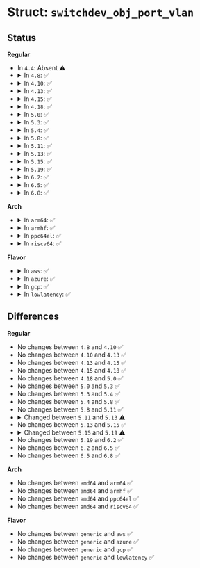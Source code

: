 # Struct: <code>switchdev_obj_port_vlan</code>

## Status
<b>Regular</b>
<ul>
<li>
In <code>4.4</code>: Absent ⚠️
</li>
<li>
<details>
<summary>In <code>4.8</code>: ✅</summary>

```c
struct switchdev_obj_port_vlan {
    struct switchdev_obj obj;
    u16 flags;
    u16 vid_begin;
    u16 vid_end;
};
```
</details>
</li>
<li>
<details>
<summary>In <code>4.10</code>: ✅</summary>

```c
struct switchdev_obj_port_vlan {
    struct switchdev_obj obj;
    u16 flags;
    u16 vid_begin;
    u16 vid_end;
};
```
</details>
</li>
<li>
<details>
<summary>In <code>4.13</code>: ✅</summary>

```c
struct switchdev_obj_port_vlan {
    struct switchdev_obj obj;
    u16 flags;
    u16 vid_begin;
    u16 vid_end;
};
```
</details>
</li>
<li>
<details>
<summary>In <code>4.15</code>: ✅</summary>

```c
struct switchdev_obj_port_vlan {
    struct switchdev_obj obj;
    u16 flags;
    u16 vid_begin;
    u16 vid_end;
};
```
</details>
</li>
<li>
<details>
<summary>In <code>4.18</code>: ✅</summary>

```c
struct switchdev_obj_port_vlan {
    struct switchdev_obj obj;
    u16 flags;
    u16 vid_begin;
    u16 vid_end;
};
```
</details>
</li>
<li>
<details>
<summary>In <code>5.0</code>: ✅</summary>

```c
struct switchdev_obj_port_vlan {
    struct switchdev_obj obj;
    u16 flags;
    u16 vid_begin;
    u16 vid_end;
};
```
</details>
</li>
<li>
<details>
<summary>In <code>5.3</code>: ✅</summary>

```c
struct switchdev_obj_port_vlan {
    struct switchdev_obj obj;
    u16 flags;
    u16 vid_begin;
    u16 vid_end;
};
```
</details>
</li>
<li>
<details>
<summary>In <code>5.4</code>: ✅</summary>

```c
struct switchdev_obj_port_vlan {
    struct switchdev_obj obj;
    u16 flags;
    u16 vid_begin;
    u16 vid_end;
};
```
</details>
</li>
<li>
<details>
<summary>In <code>5.8</code>: ✅</summary>

```c
struct switchdev_obj_port_vlan {
    struct switchdev_obj obj;
    u16 flags;
    u16 vid_begin;
    u16 vid_end;
};
```
</details>
</li>
<li>
<details>
<summary>In <code>5.11</code>: ✅</summary>

```c
struct switchdev_obj_port_vlan {
    struct switchdev_obj obj;
    u16 flags;
    u16 vid_begin;
    u16 vid_end;
};
```
</details>
</li>
<li>
<details>
<summary>In <code>5.13</code>: ✅</summary>

```c
struct switchdev_obj_port_vlan {
    struct switchdev_obj obj;
    u16 flags;
    u16 vid;
};
```
</details>
</li>
<li>
<details>
<summary>In <code>5.15</code>: ✅</summary>

```c
struct switchdev_obj_port_vlan {
    struct switchdev_obj obj;
    u16 flags;
    u16 vid;
};
```
</details>
</li>
<li>
<details>
<summary>In <code>5.19</code>: ✅</summary>

```c
struct switchdev_obj_port_vlan {
    struct switchdev_obj obj;
    u16 flags;
    u16 vid;
    bool changed;
};
```
</details>
</li>
<li>
<details>
<summary>In <code>6.2</code>: ✅</summary>

```c
struct switchdev_obj_port_vlan {
    struct switchdev_obj obj;
    u16 flags;
    u16 vid;
    bool changed;
};
```
</details>
</li>
<li>
<details>
<summary>In <code>6.5</code>: ✅</summary>

```c
struct switchdev_obj_port_vlan {
    struct switchdev_obj obj;
    u16 flags;
    u16 vid;
    bool changed;
};
```
</details>
</li>
<li>
<details>
<summary>In <code>6.8</code>: ✅</summary>

```c
struct switchdev_obj_port_vlan {
    struct switchdev_obj obj;
    u16 flags;
    u16 vid;
    bool changed;
};
```
</details>
</li>
</ul>
<b>Arch</b>
<ul>
<li>
<details>
<summary>In <code>arm64</code>: ✅</summary>

```c
struct switchdev_obj_port_vlan {
    struct switchdev_obj obj;
    u16 flags;
    u16 vid_begin;
    u16 vid_end;
};
```
</details>
</li>
<li>
<details>
<summary>In <code>armhf</code>: ✅</summary>

```c
struct switchdev_obj_port_vlan {
    struct switchdev_obj obj;
    u16 flags;
    u16 vid_begin;
    u16 vid_end;
};
```
</details>
</li>
<li>
<details>
<summary>In <code>ppc64el</code>: ✅</summary>

```c
struct switchdev_obj_port_vlan {
    struct switchdev_obj obj;
    u16 flags;
    u16 vid_begin;
    u16 vid_end;
};
```
</details>
</li>
<li>
<details>
<summary>In <code>riscv64</code>: ✅</summary>

```c
struct switchdev_obj_port_vlan {
    struct switchdev_obj obj;
    u16 flags;
    u16 vid_begin;
    u16 vid_end;
};
```
</details>
</li>
</ul>
<b>Flavor</b>
<ul>
<li>
<details>
<summary>In <code>aws</code>: ✅</summary>

```c
struct switchdev_obj_port_vlan {
    struct switchdev_obj obj;
    u16 flags;
    u16 vid_begin;
    u16 vid_end;
};
```
</details>
</li>
<li>
<details>
<summary>In <code>azure</code>: ✅</summary>

```c
struct switchdev_obj_port_vlan {
    struct switchdev_obj obj;
    u16 flags;
    u16 vid_begin;
    u16 vid_end;
};
```
</details>
</li>
<li>
<details>
<summary>In <code>gcp</code>: ✅</summary>

```c
struct switchdev_obj_port_vlan {
    struct switchdev_obj obj;
    u16 flags;
    u16 vid_begin;
    u16 vid_end;
};
```
</details>
</li>
<li>
<details>
<summary>In <code>lowlatency</code>: ✅</summary>

```c
struct switchdev_obj_port_vlan {
    struct switchdev_obj obj;
    u16 flags;
    u16 vid_begin;
    u16 vid_end;
};
```
</details>
</li>
</ul>

## Differences
<b>Regular</b>
<ul>
<li>
No changes between <code>4.8</code> and <code>4.10</code> ✅
</li>
<li>
No changes between <code>4.10</code> and <code>4.13</code> ✅
</li>
<li>
No changes between <code>4.13</code> and <code>4.15</code> ✅
</li>
<li>
No changes between <code>4.15</code> and <code>4.18</code> ✅
</li>
<li>
No changes between <code>4.18</code> and <code>5.0</code> ✅
</li>
<li>
No changes between <code>5.0</code> and <code>5.3</code> ✅
</li>
<li>
No changes between <code>5.3</code> and <code>5.4</code> ✅
</li>
<li>
No changes between <code>5.4</code> and <code>5.8</code> ✅
</li>
<li>
No changes between <code>5.8</code> and <code>5.11</code> ✅
</li>
<li>
<details>
<summary>Changed between <code>5.11</code> and <code>5.13</code> ⚠️</summary>
<ul>
<li>
<b>Field added. </b>
<code>u16 vid</code>
</li>
<li>
<b>Field removed. </b>
<code>u16 vid_begin</code>
</li>
<li>
<b>Field removed. </b>
<code>u16 vid_end</code>
</li>
</ul>
</details>
</li>
<li>
No changes between <code>5.13</code> and <code>5.15</code> ✅
</li>
<li>
<details>
<summary>Changed between <code>5.15</code> and <code>5.19</code> ⚠️</summary>
<ul>
<li>
<b>Field added. </b>
<code>bool changed</code>
</li>
</ul>
</details>
</li>
<li>
No changes between <code>5.19</code> and <code>6.2</code> ✅
</li>
<li>
No changes between <code>6.2</code> and <code>6.5</code> ✅
</li>
<li>
No changes between <code>6.5</code> and <code>6.8</code> ✅
</li>
</ul>
<b>Arch</b>
<ul>
<li>
No changes between <code>amd64</code> and <code>arm64</code> ✅
</li>
<li>
No changes between <code>amd64</code> and <code>armhf</code> ✅
</li>
<li>
No changes between <code>amd64</code> and <code>ppc64el</code> ✅
</li>
<li>
No changes between <code>amd64</code> and <code>riscv64</code> ✅
</li>
</ul>
<b>Flavor</b>
<ul>
<li>
No changes between <code>generic</code> and <code>aws</code> ✅
</li>
<li>
No changes between <code>generic</code> and <code>azure</code> ✅
</li>
<li>
No changes between <code>generic</code> and <code>gcp</code> ✅
</li>
<li>
No changes between <code>generic</code> and <code>lowlatency</code> ✅
</li>
</ul>
